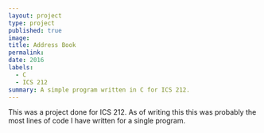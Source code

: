 ```yaml
---
layout: project
type: project
published: true
image: 
title: Address Book
permalink:
date: 2016
labels: 
  - C
  - ICS 212
summary: A simple program written in C for ICS 212.
---
```


  
This was a project done for ICS 212. As of writing this this was probably the most lines of code I have written for a single program. 


